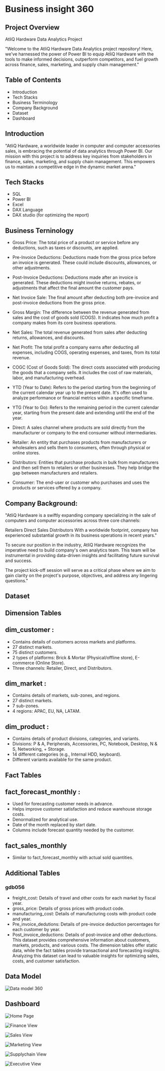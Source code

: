 
# Business insight 360


## Project Overview
AtliQ Hardware Data Analytics Project

"Welcome to the AtliQ Hardware Data Analytics project repository! Here, we've harnessed the power of Power BI to equip AtliQ Hardware with the tools to make informed decisions, outperform competitors, and fuel growth across finance, sales, marketing, and supply chain management."
## Table of Contents
+ Introduction                                                                               
+ Tech Stacks                                                     
+ Business Terminology               
+ Company Background  
+ Dataset  
+ Dashboard
## Introduction

"AtliQ Hardware, a worldwide leader in computer and computer accessories sales, is embracing the potential of data analytics through Power BI. Our mission with this project is to address key inquiries from stakeholders in finance, sales, marketing, and supply chain management. This empowers us to maintain a competitive edge in the dynamic market arena."
## Tech Stacks
+ SQL 
+ Power BI  
+ Excel  
+ DAX Language  
+ DAX studio (for optimizing the report)
## Business Terninology
+ Gross Price: The total price of a product or service before any deductions, such as taxes or discounts, are applied.

+ Pre-Invoice Deductions: Deductions made from the gross price before an invoice is generated. These could include discounts, allowances, or other adjustments.

+ Post-Invoice Deductions: Deductions made after an invoice is generated. These deductions might involve returns, rebates, or adjustments that affect the final amount the customer pays.

+ Net Invoice Sale: The final amount after deducting both pre-invoice and post-invoice deductions from the gross price.

+ Gross Margin: The difference between the revenue generated from sales and the cost of goods sold (COGS). It indicates how much profit a company makes from its core business operations.

+ Net Sales: The total revenue generated from sales after deducting returns, allowances, and discounts.

+ Net Profit: The total profit a company earns after deducting all expenses, including COGS, operating expenses, and taxes, from its total revenue.

+ COGC (Cost of Goods Sold): The direct costs associated with producing the goods that a company sells. It includes the cost of raw materials, labor, and manufacturing overhead.

+ YTD (Year to Date): Refers to the period starting from the beginning of the current calendar year up to the present date. It's often used to analyze performance or financial metrics within a specific timeframe.

+ YTG (Year to Go): Refers to the remaining period in the current calendar year, starting from the present date and extending until the end of the year.

+ Direct: A sales channel where products are sold directly from the manufacturer or company to the end consumer without intermediaries.

+ Retailer: An entity that purchases products from manufacturers or wholesalers and sells them to consumers, often through physical or online stores.

+ Distributors: Entities that purchase products in bulk from manufacturers and then sell them to retailers or other businesses. They help bridge the gap between manufacturers and retailers.

+ Consumer: The end-user or customer who purchases and uses the products or services offered by a company.
## Company Background:
"AtliQ Hardware is a swiftly expanding company specializing in the sale of computers and computer accessories across three core channels:

Retailers
Direct Sales
Distributors
With a worldwide footprint, company has experienced substantial growth in its business operations in recent years."

To secure our position in the industry, AtliQ Hardware recognizes the imperative need to build company's own analytics team. This team will be instrumental in providing data-driven insights and facilitating future survival and success.

The project kick-off session will serve as a critical phase where we aim to gain clarity on the project's purpose, objectives, and address any lingering questions."
## Dataset
## Dimension Tables
## dim_customer :

+ Contains details of customers across markets and platforms.
+ 27 distinct markets.
+ 75 distinct customers.
+ 2 types of platforms: Brick & Mortar (Physical/offline store), E-commerce (Online Store).
+ Three channels: Retailer, Direct, and Distributors.
## dim_market :
+ Contains details of markets, sub-zones, and regions.
+ 27 distinct markets.
+ 7 sub-zones.
+ 4 regions: APAC, EU, NA, LATAM.
## dim_product :
+ Contains details of product divisions, categories, and variants.
+ Divisions: P & A, Peripherals, Accessories, PC, Notebook, Desktop, N & S, Networking, + Storage.
+ 14 different categories (e.g., Internal HDD, keyboard).
+ Different variants available for the same product.
## Fact Tables 
## fact_forecast_monthly :
+ Used for forecasting customer needs in advance.
+ Helps improve customer satisfaction and reduce warehouse storage costs.
+ Denormalized for analytical use.
+ Date of the month replaced by start date.
+ Columns include forecast quantity needed by the customer.
## fact_sales_monthly
+ Similar to fact_forecast_monthly with actual sold quantities.
## Additional Tables
### gdb056
+ freight_cost: Details of travel and other costs for each market by fiscal year.
+ gross_price: Details of gross prices with product code.
+ manufacturing_cost: Details of manufacturing costs with product code and year.
+ Pre_invoice_dedutions: Details of pre-invoice deduction percentages for each customer by year.
+ Post_invoice_deductions: Details of post-invoice and other deductions.
This dataset provides comprehensive information about customers, markets, products, and various costs. The dimension tables offer static data, while the fact tables provide transactional and forecasting insights. Analyzing this dataset can lead to valuable insights for optimizing sales, costs, and customer satisfaction.



## Data Model


![Data model 360](https://github.com/JBPANDYA/Business-insights-360-PowerBI-Project/blob/main/business_insights_360_images/Datamodel360.png
)

## Dashboard

![Home Page](https://github.com/JBPANDYA/Business-insights-360-PowerBI-Project/blob/main/business_insights_360_images/Home%20_page.png)

![Finance View](https://github.com/JBPANDYA/Business-insights-360-PowerBI-Project/blob/main/business_insights_360_images/Financeview.png)

![Sales View](https://github.com/JBPANDYA/Business-insights-360-PowerBI-Project/blob/main/business_insights_360_images/Sales%20view.png)

![Marketing View](https://github.com/JBPANDYA/Business-insights-360-PowerBI-Project/blob/main/business_insights_360_images/Marketing%20view.png)

![Supplychain View ](https://github.com/JBPANDYA/Business-insights-360-PowerBI-Project/blob/main/business_insights_360_images/Supplychain%20view.png)

![Executive View](https://github.com/JBPANDYA/Business-insights-360-PowerBI-Project/blob/main/business_insights_360_images/Executiv%20eview.png)

